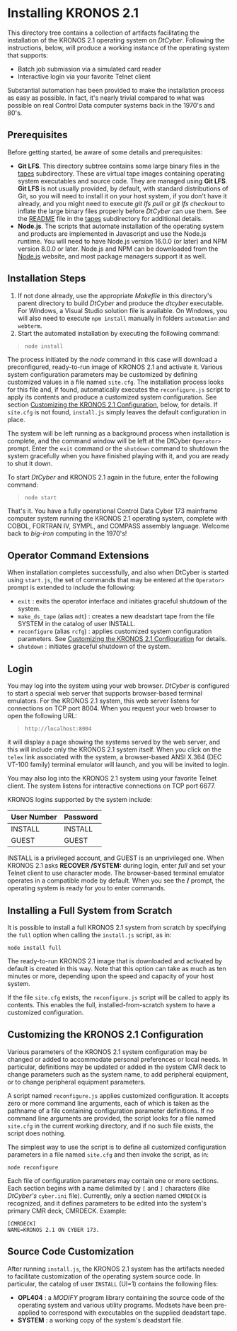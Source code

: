 # Installing KRONOS 2.1
This directory tree contains a collection of artifacts facilitating the installation
of the KRONOS 2.1 operating system on *DtCyber*. Following the instructions, below, will produce a working instance of the operating system that supports:

- Batch job submission via a simulated card reader
- Interactive login via your favorite Telnet client

Substantial automation has been provided to make the installation process
as easy as possible. In fact, it's nearly trivial compared to what was possible on
real Control Data computer systems back in the 1970's and 80's.

## Prerequisites
Before getting started, be aware of some details and prerequisites:

- **Git LFS**. This directory subtree contains some large binary files in the
[tapes](tapes) subdirectory. These are virtual tape images containing operating
system executables and source code. They are managed using **Git LFS**. **Git LFS**
is not usually provided, by default, with standard distributions of Git, so you will
need to install it on your host system, if you don't have it already, and you might
need to execute *git lfs pull* or *git lfs checkout* to inflate the large binary
files properly before *DtCyber* can use them. See the [README](tapes/README.md) file
in the [tapes](tapes) subdirectory for additional details.
- **Node.js**. The scripts that automate installation of the operating system and
products are implemented in Javascript and use the Node.js runtime. You will need
to have Node.js version 16.0.0 (or later) and NPM version 8.0.0 or later. Node.js and
NPM can be downloaded from the [Node.js](https://nodejs.org/) website, and most
package managers support it as well.

## Installation Steps
1. If not done already, use the appropriate *Makefile* in this directory's parent
directory to build *DtCyber* and produce the *dtcyber* executable. For Windows, a
Visual Studio solution file is available. On Windows, you will also need to execute
`npm install` manually in folders `automation` and `webterm`.
2. Start the automated installation by executing the following command:

>`node install`

The process initiated by the *node* command in this case will download a preconfigured,
ready-to-run image of KRONOS 2.1 and activate it. Various system configuration
parameters may be customized by defining customized values in a file named `site.cfg`.
The installation process looks for this file and, if found, automatically executes the
`reconfigure.js` script to apply its contents and produce a customized system
configuration. See section [Customizing the KRONOS 2.1 Configuration](#reconfig), below,
for details. If `site.cfg` is not found, `install.js` simply leaves the default
configuration in place.

The system will be left running as a background process when installation is complete,
and the command window will be left at the DtCyber `Operator> ` prompt. Enter the `exit`
command or the `shutdown` command to shutdown the system gracefully when you have
finished playing with it, and you are ready to shut it down.

To start *DtCyber* and KRONOS 2.1 again in the future, enter the following command:

>`node start`

That's it. You have a fully operational Control Data Cyber 173 mainframe computer
system running the KRONOS 2.1 operating system, complete with COBOL, FORTRAN IV, SYMPL,
and COMPASS assembly language. Welcome back to *big-iron* computing in the 1970's!

## Operator Command Extensions
When installation completes successfully, and also when DtCyber is started using 
`start.js`, the set of commands that may be entered at the `Operator> ` prompt is
extended to include the following:

- `exit` : exits the operator interface and initiates graceful shutdown of the
system.
- `make_ds_tape` (alias `mdt`) : creates a new deadstart tape from the file SYSTEM in
the catalog of user INSTALL.
- `reconfigure` (alias `rcfg`) : applies customized system configuration parameters. See
[Customizing the KRONOS 2.1 Configuration](#reconfig) for details.
- `shutdown` : initiates graceful shutdown of the system.


## Login
You may log into the system using your web browser. *DtCyber* is configured to
start a special web server that supports browser-based terminal emulators. For the
KRONOS 2.1 system, this web server listens for connections on TCP port 8004. When you
request your web browser to open the following URL:

>`http://localhost:8004`

it will display a page showing the systems served by the web server, and this will
include only the KRONOS 2.1 system itself. When you click on the `telex` link associated
with the system, a browser-based ANSI X.364 (DEC VT-100 family) terminal emulator will
launch, and you will be invited to login.

You may also log into the KRONOS 2.1 system using your favorite Telnet client. The
system listens for interactive connections on TCP port 6677.

KRONOS logins supported by the system include:

| User Number | Password |
|-------------|----------|
| INSTALL     | INSTALL  |
| GUEST       | GUEST    |

INSTALL is a privileged account, and GUEST is an unprivileged one. When KRONOS 2.1 asks
**RECOVER /SYSTEM:** during login, enter *full* and set your Telnet client to use
character mode. The browser-based terminal emulator operates in a compatible mode by
default. When you see the **/** prompt, the operating system is ready for you to enter
commands.

## Installing a Full System from Scratch
It is possible to install a full KRONOS 2.1 system from scratch by specifying the `full`
option when calling the `install.js` script, as in:

```
node install full
```

The ready-to-run KRONOS 2.1 image that is downloaded and activated by default is created
in this way. Note that this option can take as much as ten minutes or more,
depending upon the speed and capacity of your host system.

If the file `site.cfg` exists, the `reconfigure.js` script will be called to apply its
contents. This enables the full, installed-from-scratch system to have a customized
configuration.

## <a id="reconfig"></a>Customizing the KRONOS 2.1 Configuration
Various parameters of the KRONOS 2.1 system configuration may be changed or added to
accommodate personal preferences or local needs. In particular, definitions may be
updated or added in the system CMR deck to change parameters such as the system name,
to add peripheral equipment, or to change peripheral equipment parameters.

A script named `reconfigure.js` applies customized configuration. It accepts zero or
more command line arguments, each of which is taken as the pathname of a file
containing configuration parameter definitions. If no command line arguments are
provided, the script looks for a file named `site.cfg` in the current working
directory, and if no such file exists, the script does nothing.

The simplest way to use the script is to define all customized configuration parameters
in a file named `site.cfg` and then invoke the script, as in:

```
node reconfigure
```

Each file of configuration parameters may contain one or more sections. Each section
begins with a name delimited by `[` and `]` characters (like *DtCyber's* `cyber.ini`
file). Currently, only a section named `CMRDECK` is recognized, and it defines
parameters to be edited into the system's primary CMR deck, CMRDECK. Example:

```
[CMRDECK]
NAME=KRONOS 2.1 ON CYBER 173.
```

## Source Code Customization
After running `install.js`, the KRONOS 2.1 system has the artifacts needed to
facilitate customization of the operating system source code. In particular, the catalog
of user `INSTALL` (UI=1) contains the following files:

- **OPL404** : a *MODIFY* program library containing the source code of the operating
system and various utility programs. Modsets have been pre-applied to correspond with
executables on the supplied deadstart tape.
- **SYSTEM** : a working copy of the system's deadstart file.
